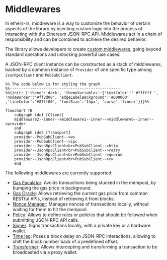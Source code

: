 # Middlewares
In ethers-rs, middleware is a way to customize the behavior of certain aspects of the library by
injecting custom logic into the process of interacting with the Ethereum JSON-RPC API.
Middlewares act in a chain of responsibility and can be combined to achieve the desired behavior. 

The library allows developers to create [custom middlewares](./custom.md), going beyond
standard operations and unlocking powerful use cases.

A JSON-RPC client instance can be constructed as a stack of middlewares, backed by a common instance of `Provider` of one specific type among `JsonRpcClient` and `PubSubClient`. 

```mermaid
%% The code below is for styling the graph 
%%-------------------------------------------------  
%%{init: {'theme':'dark', 'themeVariables':{'textColor':' #ffffff ', 'nodeBorder':'#ff2d00', 'edgeLabelBackground':'#000000'  ,'lineColor':'#87ff00', 'fontSize':'14px', 'curve':'linear'}}}%%

flowchart TB
    subgraph ide1 [Client]
    middleware2--inner-->middleware1--inner-->middleware0--inner-->provider
    end
    subgraph ide2 [Transport]
    provider--PubSubClient-->ws
    provider--PubSubClient-->ipc
    provider--JsonRpcClient<br>PubSubClient-->http
    provider--JsonRpcClient<br>PubSubClient-->retry
    provider--JsonRpcClient<br>PubSubClient-->quorum
    provider--JsonRpcClient<br>PubSubClient-->rw
    end
```

The following middlewares are currently supported:

- [Gas Escalator](./gas-escalator.md): Avoids transactions being stucked in the mempool, by bumping the gas price in background.
- [Gas Oracle](./gas-oracle.md): Allows retrieving the current gas price from common RESTful APIs, instead of retrieving it from blocks.
- [Nonce Manager](./nonce-manager.md): Manages nonces of transactions locally, without waiting for them to hit the mempool.
- [Policy](./policy.md): Allows to define rules or policies that should be followed when submitting JSON-RPC API calls.
- [Signer](./signer.md): Signs transactions locally, with a private key or a hardware wallet.
- [Time lag](./time-lag.md): Poses a block delay on JSON-RPC interactions, allowing to shift the block number back of a predefined offset.
- [Transformer](./transformer.md): Allows intercepting and
  transforming a transaction to be broadcasted via a proxy wallet.